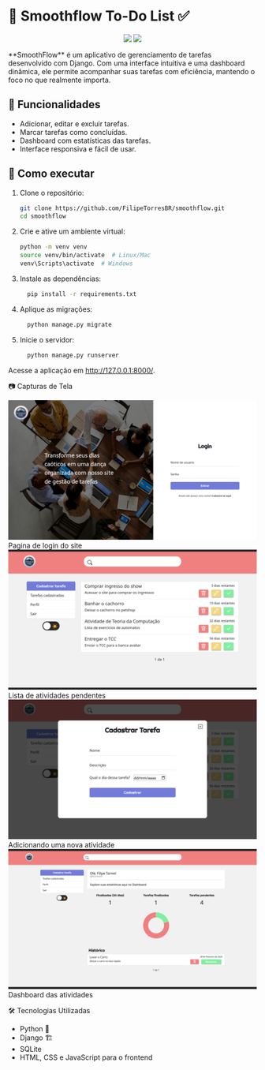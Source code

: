# 🐍 Smoothflow To-Do List ✅  

<p align="center">
  <img src="https://www.python.org/static/community_logos/python-logo.png" height="80">
  <img src="https://static.djangoproject.com/img/logos/django-logo-negative.svg" height="80">
</p>
**SmoothFlow** é um aplicativo de gerenciamento de tarefas desenvolvido com Django. Com uma interface intuitiva e uma dashboard dinâmica, ele permite acompanhar suas tarefas com eficiência, mantendo o foco no que realmente importa.  

## 📌 Funcionalidades  
- Adicionar, editar e excluir tarefas.  
- Marcar tarefas como concluídas.  
- Dashboard com estatísticas das tarefas.  
- Interface responsiva e fácil de usar.  

## 🚀 Como executar  

1. Clone o repositório:  
   ```sh
   git clone https://github.com/FilipeTorresBR/smoothflow.git
   cd smoothflow
   ```
2. Crie e ative um ambiente virtual:
    ```sh
    python -m venv venv
    source venv/bin/activate  # Linux/Mac
    venv\Scripts\activate  # Windows
    ```
3. Instale as dependências:
    ```sh
      pip install -r requirements.txt
    ```
4. Aplique as migrações:
    ```sh
      python manage.py migrate
    ```
5. Inicie o servidor:
    ```sh
      python manage.py runserver
    ```

Acesse a aplicação em http://127.0.0.1:8000/.

📷 Capturas de Tela
<p>
  <img src="https://github.com/FilipeTorresBR/smoothflow/blob/master/static/imgs/screenshots/login.png" alt="Login no site" />
  Pagina de login do site<br>
  <img src="https://github.com/FilipeTorresBR/smoothflow/blob/master/static/imgs/screenshots/lista_todo.png" alt="Lista de atividades pendentes" />
  Lista de atividades pendentes<br>
  <img src="https://github.com/FilipeTorresBR/smoothflow/blob/master/static/imgs/screenshots/nova_todo.png" alt="Adicionando uma nova atividade" />
  Adicionando uma nova atividade<br>
  <img src="https://github.com/FilipeTorresBR/smoothflow/blob/master/static/imgs/screenshots/dash.png" alt="Dashboard das atividades" />
  Dashboard das atividades<br>
</p>
  
🛠 Tecnologias Utilizadas
* Python 🐍
* Django 🏗️
* SQLite
* HTML, CSS e JavaScript para o frontend

